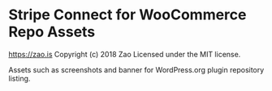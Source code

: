 # Stripe Connect for WooCommerce Repo Assets #
https://zao.is
Copyright (c) 2018 Zao
Licensed under the MIT license.

Assets such as screenshots and banner for WordPress.org plugin repository listing.